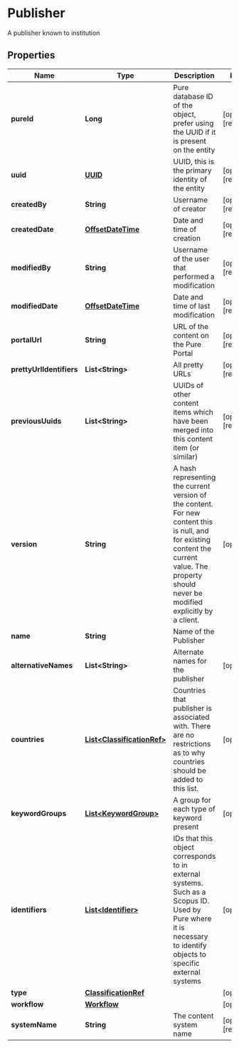 

# Publisher

A publisher known to institution
## Properties

Name | Type | Description | Notes
------------ | ------------- | ------------- | -------------
**pureId** | **Long** | Pure database ID of the object, prefer using the UUID if it is present on the entity |  [optional] [readonly]
**uuid** | [**UUID**](UUID.md) | UUID, this is the primary identity of the entity |  [optional] [readonly]
**createdBy** | **String** | Username of creator |  [optional] [readonly]
**createdDate** | [**OffsetDateTime**](OffsetDateTime.md) | Date and time of creation |  [optional] [readonly]
**modifiedBy** | **String** | Username of the user that performed a modification |  [optional] [readonly]
**modifiedDate** | [**OffsetDateTime**](OffsetDateTime.md) | Date and time of last modification |  [optional] [readonly]
**portalUrl** | **String** | URL of the content on the Pure Portal |  [optional] [readonly]
**prettyUrlIdentifiers** | **List&lt;String&gt;** | All pretty URLs |  [optional] [readonly]
**previousUuids** | **List&lt;String&gt;** | UUIDs of other content items which have been merged into this content item (or similar) |  [optional] [readonly]
**version** | **String** | A hash representing the current version of the content. For new content this is null, and for existing content the current value. The property should never be modified explicitly by a client. |  [optional]
**name** | **String** | Name of the Publisher | 
**alternativeNames** | **List&lt;String&gt;** | Alternate names for the publisher |  [optional]
**countries** | [**List&lt;ClassificationRef&gt;**](ClassificationRef.md) | Countries that publisher is associated with. There are no restrictions as to why countries should be added to this list. |  [optional]
**keywordGroups** | [**List&lt;KeywordGroup&gt;**](KeywordGroup.md) | A group for each type of keyword present |  [optional]
**identifiers** | [**List&lt;Identifier&gt;**](Identifier.md) | IDs that this object corresponds to in external systems. Such as a Scopus ID. Used by Pure where it is necessary to identify objects to specific external systems |  [optional]
**type** | [**ClassificationRef**](ClassificationRef.md) |  |  [optional]
**workflow** | [**Workflow**](Workflow.md) |  |  [optional]
**systemName** | **String** | The content system name |  [optional] [readonly]



